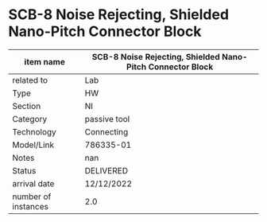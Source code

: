 
# SCB-8 Noise Rejecting, Shielded Nano-Pitch Connector Block

| item name | SCB-8 Noise Rejecting, Shielded Nano-Pitch Connector Block |
| -------- | -------- | 
| related to | Lab | 
| Type | HW | 
| Section | NI | 
| Category | passive tool |
| Technology | Connecting |
| Model/Link | 786335-01 |
| Notes | nan |
| Status | DELIVERED |
| arrival date | 12/12/2022 |
| number of instances | 2.0 | 
        
